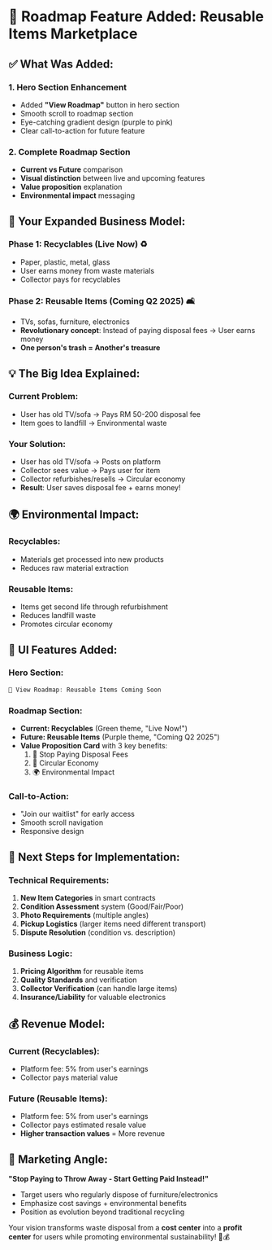 # 🚀 Roadmap Feature Added: Reusable Items Marketplace

## ✅ **What Was Added:**

### **1. Hero Section Enhancement**
- Added **"View Roadmap"** button in hero section
- Smooth scroll to roadmap section
- Eye-catching gradient design (purple to pink)
- Clear call-to-action for future feature

### **2. Complete Roadmap Section**
- **Current vs Future** comparison
- **Visual distinction** between live and upcoming features
- **Value proposition** explanation
- **Environmental impact** messaging

## 🎯 **Your Expanded Business Model:**

### **Phase 1: Recyclables (Live Now)** ♻️
- Paper, plastic, metal, glass
- User earns money from waste materials
- Collector pays for recyclables

### **Phase 2: Reusable Items (Coming Q2 2025)** 🛋️
- TVs, sofas, furniture, electronics
- **Revolutionary concept**: Instead of paying disposal fees → User earns money
- **One person's trash = Another's treasure**

## 💡 **The Big Idea Explained:**

### **Current Problem:**
- User has old TV/sofa → Pays RM 50-200 disposal fee
- Item goes to landfill → Environmental waste

### **Your Solution:**
- User has old TV/sofa → Posts on platform
- Collector sees value → Pays user for item
- Collector refurbishes/resells → Circular economy
- **Result**: User saves disposal fee + earns money!

## 🌍 **Environmental Impact:**

### **Recyclables:**
- Materials get processed into new products
- Reduces raw material extraction

### **Reusable Items:**
- Items get second life through refurbishment
- Reduces landfill waste
- Promotes circular economy

## 🎨 **UI Features Added:**

### **Hero Section:**
```jsx
🚀 View Roadmap: Reusable Items Coming Soon
```

### **Roadmap Section:**
- **Current: Recyclables** (Green theme, "Live Now!")
- **Future: Reusable Items** (Purple theme, "Coming Q2 2025")
- **Value Proposition Card** with 3 key benefits:
  1. 💸 Stop Paying Disposal Fees
  2. 🔄 Circular Economy
  3. 🌍 Environmental Impact

### **Call-to-Action:**
- "Join our waitlist" for early access
- Smooth scroll navigation
- Responsive design

## 🚀 **Next Steps for Implementation:**

### **Technical Requirements:**
1. **New Item Categories** in smart contracts
2. **Condition Assessment** system (Good/Fair/Poor)
3. **Photo Requirements** (multiple angles)
4. **Pickup Logistics** (larger items need different transport)
5. **Dispute Resolution** (condition vs. description)

### **Business Logic:**
1. **Pricing Algorithm** for reusable items
2. **Quality Standards** and verification
3. **Collector Verification** (can handle large items)
4. **Insurance/Liability** for valuable electronics

## 💰 **Revenue Model:**

### **Current (Recyclables):**
- Platform fee: 5% from user's earnings
- Collector pays material value

### **Future (Reusable Items):**
- Platform fee: 5% from user's earnings
- Collector pays estimated resale value
- **Higher transaction values** = More revenue

## 🎯 **Marketing Angle:**

**"Stop Paying to Throw Away - Start Getting Paid Instead!"**

- Target users who regularly dispose of furniture/electronics
- Emphasize cost savings + environmental benefits
- Position as evolution beyond traditional recycling

Your vision transforms waste disposal from a **cost center** into a **profit center** for users while promoting environmental sustainability! 🌱💰
